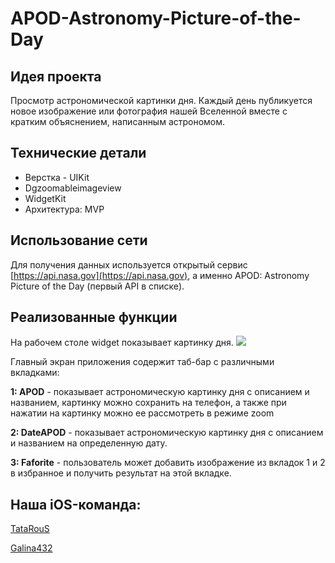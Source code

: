 # APOD-Astronomy-Picture-of-the-Day

## Идея проекта

Просмотр астрономической картинки дня. Каждый день публикуется новое изображение или фотография нашей Вселенной вместе с кратким объяснением, написанным астрономом.



## Технические детали

* Верстка - UIKit 
* Dgzoomableimageview
* WidgetKit
* Архитектура: MVP 



## Использование сети

Для получения данных используется открытый сервис [https://api.nasa.gov](https://api.nasa.gov), а именно APOD: Astronomy Picture of the Day (первый API в списке). 



## Реализованные функции

На рабочем столе widget показывает картинку дня.
![](https://github.com/TataRouS/APOD-Astronomy-Picture-of-the-Day/blob/main/Simulator%20Screenshot%20-%20iPhone%2015%20Pro%20-%202023-12-14%20at%2010.52.00.png|width=50)

Главный экран приложения содержит таб-бар с различными вкладками:

__1: APOD__ - показывает астрономическую картинку дня с описанием и названием, картинку можно сохранить на телефон, а также при нажатии на картинку можно ее рассмотреть в режиме zoom

__2: DateAPOD__ - показывает астрономическую картинку дня с описанием и названием на определенную дату.

__3: Faforite__ - пользователь может добавить изображение из вкладок 1 и 2 в избранное и получить результат на этой вкладке.



## Наша iOS-команда:

[TataRouS](https://github.com/TataRouS)

[Galina432](https://github.com/Galina432)
